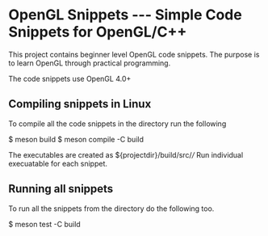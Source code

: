 # OpenGL Snippets --- Simple Code Snippets for OpenGL/C++

This project contains beginner level OpenGL code snippets. The purpose is to learn OpenGL through
practical programming. 

The code snippets use OpenGL 4.0+

## Compiling snippets in Linux

To compile all the code snippets in the directory run the following

$ meson build
$ meson compile -C build

The executables are created as ${projectdir}/build/src/*/*
Run individual execuatable for each snippet.

## Running all snippets

To run all the snippets from the directory do the following too.

$ meson test -C build

